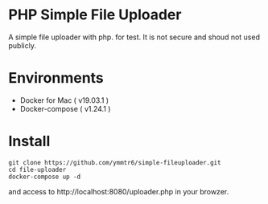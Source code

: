 # PHP Simple File Uploader

A simple file uploader with php. for test. It is not secure and shoud not used publicly.

# Environments

* Docker for Mac ( v19.03.1 )
* Docker-compose ( v1.24.1 ) 

# Install

```
git clone https://github.com/ymmtr6/simple-fileuploader.git
cd file-uploader
docker-compose up -d
```

and access to http://localhost:8080/uploader.php in your browzer.
